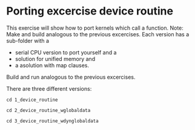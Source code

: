 # Porting excercise device routine

This exercise will show how to port kernels which call a function.
Note: Make and build analogous to the previous excercises.
Each version has a sub-folder with a 
- serial CPU version to port yourself and a
- solution for unified memory and
- a asolution with map clauses.

Build and run analogous to the previous excercises.

There are three different versions:
```
cd 1_device_routine 
```
```
cd 2_device_routine_wglobaldata  
```
```
cd 3_device_routine_wdynglobaldata
```

